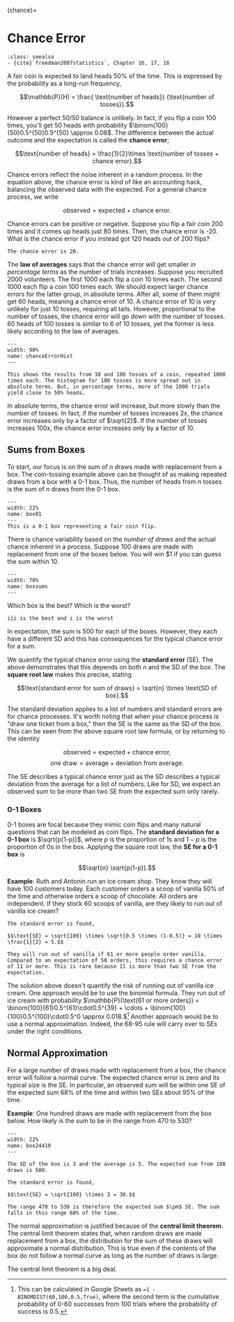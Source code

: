(chance)=
# Chance Error

```{admonition} Important Readings
:class: seealso
- {cite}`freedman2007statistics`, Chapter 16, 17, 18
```

A fair coin is expected to land heads 50% of the time. This is expressed by the probability as a long-run frequency,

$$\mathbb{P}(H) = \frac{ \text{number of heads}} {\text{number of tosses}}.$$

However a perfect 50/50 balance is unlikely. In fact, if you flip a coin 100 times, you'll get 50 heads with probability $\binom{100}{50}0.5^{50}0.5^{50} \approx 0.08$. The difference between the actual outcome and the expectation is called the **chance error**;

$$\text{number of heads} = \frac{1}{2}\times \text{number of tosses + chance error}.$$

Chance errors reflect the noise inherent in a random process. In the equation above, the chance error is kind of like an accounting hack, balancing the observed data with the expected. For a general chance process, we write

$$\text{observed} = \text{expected + chance error}.$$

Chance errors can be positive or negative. Suppose you flip a fair coin 200 times and it comes up heads just 80 times. Then, the chance error is -20. What is the chance error if you instead got 120 heads out of 200 flips? 


```{dropdown} 120/200 Chance Error
The chance error is 20. 
```

The **law of averages** says that the chance error will get smaller *in percentage terms* as the number of trials increases. Suppose you recruited 2000 volunteers. The first 1000 each flip a coin 10 times each. The second 1000 each flip a coin 100 times each. We should expect larger chance errors for the latter group, in absolute terms. After all, some of them might get 60 heads, meaning a chance error of 10. A chance error of 10 is very unlikely for just 10 tosses, requiring all tails. However, proportional to the number of tosses, the chance error will go down with the number of tosses. 60 heads of 100 tosses is similar to 6 of 10 tosses, yet the former is less likely according to the law of averages.  

```{figure} images/chanceErrorHist.svg
---
width: 90%
name: chanceErrorHist
---

This shows the results from 10 and 100 tosses of a coin, repeated 1000 times each. The histogram for 100 tosses is more spread out in absolute terms. But, in percentage terms, more of the 1000 trials yield close to 50% heads.
```

In absolute terms, the chance error will increase, but more slowly than the number of tosses. In fact, if the number of tosses increases 2x, the chance error increases only by a factor of $\sqrt{2}$. If the number of tosses increases 100x, the chance error increases only by a factor of 10. 

## Sums from Boxes

To start, our focus is on the sum of $n$ draws made with replacement from a box. The coin-tossing example above can be thought of as making repeated draws from a box with a 0-1 box. Thus, the number of heads from $n$ tosses is the sum of $n$ draws from the 0-1 box.

```{figure} images/tikz/box01.svg
---
width: 22%
name: box01
---
This is a 0-1 box representing a fair coin flip. 
```

There is chance variability based on the *number of draws* and the actual chance inherent in a process. Suppose 100 draws are made with replacement from one of the boxes below. You will win $1 if you can guess the sum within 10. 


```{figure} images/tikz/boxsums.svg
---
width: 70%
name: boxsums
---
```

Which box is the best? Which is the worst? 

```{dropdown} Boxes i, ii, iii
iii is the best and i is the worst
```

In expectation, the sum is 500 for each of the boxes. However, they each have a different SD and this has consequences for the typical chance error for a sum. 


We quantify the typical chance error using the **standard error** (SE). The above demonstrates that this depends on both $n$ and the SD of the box. The **square root law** makes this precise, stating

$$\text{standard error for sum of draws} = \sqrt{n} \times \text{SD of box}.$$


The standard deviation applies to a list of numbers and standard errors are for chance processes. It's worth noting that when your chance process is "draw one ticket from a box," then the SE is the same as the SD of the box. This can be seen from the above square root law formula, or by returning to the identity

$$\text{observed} = \text{expected} + \text{chance error},$$
$$\text{one draw} = \text{average} + \text{deviation from average}.$$

The SE describes a typical chance error just as the SD describes a typical deviation from the average for a list of numbers. Like for SD, we expect an observed sum to be more than two SE from the expected sum only rarely. 

### 0-1 Boxes

0-1 boxes are focal because they mimic coin flips and many natural questions that can be modeled as coin flips. The **standard deviation for a 0-1 box** is $\sqrt{p(1-p)}$, where $p$ is the proportion of 1s and $1-p$ is the proportion of 0s in the box. Applying the square root law, the **SE for a 0-1 box** is 

$$\sqrt{n} \sqrt{p(1-p)}.$$

**Example**: Ruth and Antonin run an ice cream shop. They know they will have 100 customers today. Each customer orders a scoop of vanilla 50\% of the time and otherwise orders a scoop of chocolate. All orders are independent. If they stock 60 scoops of vanilla, are they likely to run out of vanilla ice cream?


```{dropdown} ice cream
The standard error is found,

$$\text{SE} = \sqrt{100} \times \sqrt{0.5 \times (1-0.5)} = 10 \times \frac{1}{2} = 5.$$

They will run out of vanilla if 61 or more people order vanilla. Compared to an expectation of 50 orders, this requires a chance error of 11 or more. This is rare because 11 is more than two SE from the expectation. 
```

The solution above doesn't quantify the risk of running out of vanilla ice cream. One approach would be to use the binomial formula. They run out of ice cream with probability $\mathbb{P}(\text{61 or more orders}) = \binom{100}{61}0.5^{61}\cdot0.5^{39} + \cdots + \binom{100}{100}0.5^{100}\cdot0.5^0 \approx 0.018.$[^1] Another approach would be to use a normal approximation. Indeed, the 68-95 rule will carry over to SEs under the right conditions. 

[^1]: This can be calculated in Google Sheets as `=1 - BINOMDIST(60,100,0.5,True)`, where the second term is the cumulative probability of 0-60 successes from 100 trials where the probability of success is 0.5. 


## Normal Approximation

For a large number of draws made with replacement from a box, the chance error will follow a normal curve. The expected chance error is zero and its typical size is the SE. In particular, an observed sum will be within one SE of the expected sum 68% of the time and within two SEs about 95% of the time. 

**Example**: One hundred draws are made with replacement from the box below. How likely is the sum to be in the range from 470 to 530?
```{figure} images/tikz/box24410.svg
---
width: 22%
name: box24410
---
```
```{dropdown} Sum of 100 draws
The SD of the box is 3 and the average is 5. The expected sum from 100 draws is 500.

The standard error is found,

$$\text{SE} = \sqrt{100} \times 3 = 30.$$

The range 470 to 530 is therefore the expected sum $\pm$ SE. The sum falls in this range 68% of the time.
```

The normal approximation is justified because of the **central limit theorem**. The central limit theorem states that, when random draws are made replacement from a box, the distribution for the sum of these draws will approximate a normal distribution. This is true even if the contents of the box do not follow a normal curve as long as the number of draws is large.

The central limit theorem is a big deal. 
